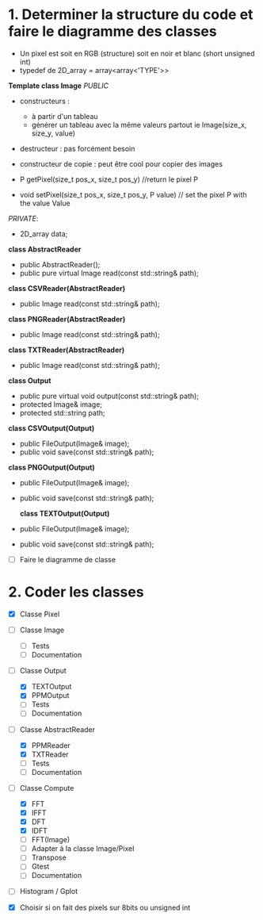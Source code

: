 # 1. Determiner la structure du code et faire le diagramme des classes

* Un pixel est soit en RGB (structure) soit en noir et blanc (short unsigned int)
* typedef de 2D_array = array<array<'TYPE'>>

**Template <Pixel> class Image** 
_PUBLIC_
* constructeurs : 
  * à partir d'un tableau
  * générer un tableau avec la même valeurs partout ie Image(size_x, size_y, value)

* destructeur : pas forcément besoin

* constructeur de copie : peut être cool pour copier des images

* P getPixel(size_t pos_x, size_t pos_y) //return le pixel P
* void setPixel(size_t pos_x, size_t pos_y, P value) // set the pixel P with the value Value

_PRIVATE_:
* 2D_array<Pixel> data;

**class AbstractReader**
* public AbstractReader();
* public pure virtual Image read(const std::string& path);

**class CSVReader(AbstractReader)**
* public Image read(const std::string& path);

**class PNGReader(AbstractReader)**
* public Image read(const std::string& path);

**class TXTReader(AbstractReader)**
* public Image read(const std::string& path);


**class Output**
* public pure virtual void output(const std::string& path);
* protected Image& image;
* protected std::string path;

**class CSVOutput(Output)**
* public FileOutput(Image& image);
* public void save(const std::string& path);

**class PNGOutput(Output)**
* public FileOutput(Image& image);
* public void save(const std::string& path);
  
  **class TEXTOutput(Output)**
* public FileOutput(Image& image);
* public void save(const std::string& path);


- [ ] Faire le diagramme de classe

# 2. Coder les classes

- [x] Classe Pixel
- [ ] Classe Image
  - [ ] Tests
  - [ ] Documentation
- [ ] Classe Output
  - [x] TEXTOutput
  - [x] PPMOutput
  - [ ] Tests
  - [ ] Documentation
- [ ] Classe AbstractReader
  - [x] PPMReader
  - [x] TXTReader
  - [ ] Tests
  - [ ] Documentation
- [ ] Classe Compute
  - [x] FFT
  - [x] IFFT
  - [x] DFT
  - [x] IDFT
  - [ ] FFT(Image)
  - [ ] Adapter à la classe Image/Pixel
  - [ ] Transpose
  - [ ] Gtest
  - [ ] Documentation
- [ ] Histogram / Gplot

- [x] Choisir si on fait des pixels sur 8bits ou unsigned int



